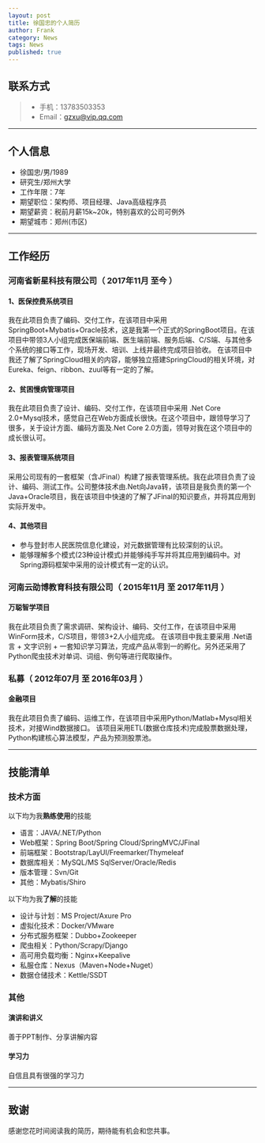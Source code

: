 ```yaml
---
layout: post
title: 徐国忠的个人简历
author: Frank
category: News
tags: News
published: true
---
```


## 联系方式

> - 手机：13783503353
> - Email：gzxu@vip.qq.com

---

## 个人信息

 - 徐国忠/男/1989 
 - 研究生/郑州大学 
 - 工作年限：7年
 - 期望职位：架构师、项目经理、Java高级程序员
 - 期望薪资：税前月薪15k~20k，特别喜欢的公司可例外
 - 期望城市：郑州(市区)

---

## 工作经历

### 河南省新星科技有限公司（ 2017年11月 至今 ）

#### 1、医保控费系统项目 
我在此项目负责了编码、交付工作，在该项目中采用 SpringBoot+Mybatis+Oracle技术，这是我第一个正式的SpringBoot项目。在该项目中带领3人小组完成医保端前端、医生端前端、服务后端、C/S端、与其他多个系统的接口等工作，现场开发、培训、上线并最终完成项目验收。
在该项目中我还了解了SpringCloud相关的内容，能够独立搭建SpringCloud的相关环境，对Eureka、feign、ribbon、zuul等有一定的了解。

#### 2、贫困慢病管理项目 
我在此项目负责了设计、编码、交付工作，在该项目中采用 .Net Core 2.0+Mysql技术，感觉自己在Web方面成长很快。在这个项目中，跟领导学习了很多，关于设计方面、编码方面及.Net Core 2.0方面，领导对我在这个项目中的成长很认可。

#### 3、报表管理系统项目 
采用公司现有的一套框架（含JFinal）构建了报表管理系统。我在此项目负责了设计、编码、测试工作。公司整体技术由.Net向Java转，该项目是我负责的第一个Java+Oracle项目，我在该项目中快速的了解了JFinal的知识要点，并将其应用到实际开发中。


#### 4、其他项目

- 参与登封市人民医院信息化建设，对元数据管理有比较深刻的认识。
- 能够理解多个模式(23种设计模式)并能够纯手写并将其应用到编码中。对Spring源码框架中采用的设计模式有一定的认识。


### 河南云劭博教育科技有限公司（ 2015年11月 至 2017年11月 ）

#### 万聪智学项目 
我在此项目负责了需求调研、架构设计、编码、交付工作，在该项目中采用 WinForm技术，C/S项目，带领3+2人小组完成。
在该项目中我主要采用 .Net语言 + 文字识别 + 一套知识学习算法，完成产品从零到一的孵化。另外还采用了Python爬虫技术对单词、词组、例句等进行爬取操作。

### 私募（ 2012年07月 至 2016年03月 ）

#### 金融项目 
我在此项目负责了编码、运维工作，在该项目中采用Python/Matlab+Mysql相关技术，对接Wind数据接口。
该项目采用ETL(数据仓库技术)完成股票数据处理，Python构建核心算法模型，产品为预测股票池。

---



## 技能清单

### 技术方面

以下均为我**熟练使用**的技能

- 语言：JAVA/.NET/Python
- Web框架：Spring Boot/Spring Cloud/SpringMVC/JFinal
- 前端框架：Bootstrap/LayUI/Freemarker/Thymeleaf
- 数据库相关：MySQL/MS SqlServer/Oracle/Redis
- 版本管理：Svn/Git
- 其他：Mybatis/Shiro

以下均为我**了解**的技能

- 设计与计划：MS Project/Axure Pro
- 虚拟化技术：Docker/VMware
- 分布式服务框架：Dubbo+Zookeeper
- 爬虫相关：Python/Scrapy/Django
- 高可用负载均衡：Nginx+Keepalive
- 私服仓库：Nexus（Maven+Node+Nuget）
- 数据仓储技术：Kettle/SSDT



### 其他

#### 演讲和讲义

善于PPT制作、分享讲解内容

#### 学习力
自信且具有很强的学习力

---

## 致谢
感谢您花时间阅读我的简历，期待能有机会和您共事。
